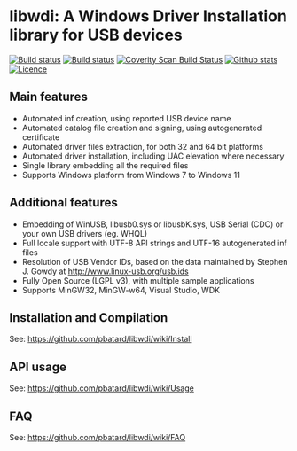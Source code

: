 libwdi: A Windows Driver Installation library for USB devices
=============================================================

[![Build status](https://img.shields.io/github/workflow/status/pbatard/libwdi/VS2022.svg?style=flat-square&label=VS2022)](https://github.com/pbatard/libwdi/actions/workflows/vs2022.yml)
[![Build status](https://img.shields.io/github/workflow/status/pbatard/libwdi/MinGW.svg?style=flat-square&label=MinGW)](https://github.com/pbatard/libwdi/actions/workflows/mingw.yml)
[![Coverity Scan Build Status](https://img.shields.io/coverity/scan/2174.svg?style=flat-square&label=Coverity)](https://scan.coverity.com/projects/pbatard-libwdi)
[![Github stats](https://img.shields.io/github/downloads/pbatard/libwdi/total.svg?style=flat-square&label=Downloads)](https://github.com/pbatard/libwdi/releases)
[![Licence](https://img.shields.io/badge/license-LGPLv3-blue.svg?style=flat-square&label=License)](https://www.gnu.org/licenses/lgpl-3.0.en.html)

Main features
-------------

* Automated inf creation, using reported USB device name
* Automated catalog file creation and signing, using autogenerated certificate
* Automated driver files extraction, for both 32 and 64 bit platforms
* Automated driver installation, including UAC elevation where necessary
* Single library embedding all the required files
* Supports Windows platform from Windows 7 to Windows 11

Additional features
-------------------

* Embedding of WinUSB, libusb0.sys or libusbK.sys, USB Serial (CDC) or your own 
  USB drivers (eg. WHQL)
* Full locale support with UTF-8 API strings and UTF-16 autogenerated inf files
* Resolution of USB Vendor IDs, based on the data maintained by Stephen J. Gowdy 
  at http://www.linux-usb.org/usb.ids
* Fully Open Source (LGPL v3), with multiple sample applications
* Supports MinGW32, MinGW-w64, Visual Studio, WDK

Installation and Compilation
----------------------------

See: https://github.com/pbatard/libwdi/wiki/Install

API usage
---------

See: https://github.com/pbatard/libwdi/wiki/Usage

FAQ
---

See: https://github.com/pbatard/libwdi/wiki/FAQ
